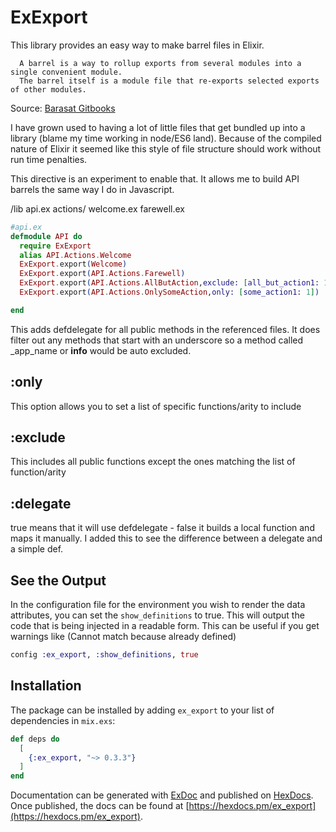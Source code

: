 # ExExport

 This library provides an easy way to make barrel files in Elixir.

      A barrel is a way to rollup exports from several modules into a single convenient module.
      The barrel itself is a module file that re-exports selected exports of other modules.
    
 Source: [Barasat Gitbooks](https://basarat.gitbook.io/typescript/main-1/barrel)

I have grown used to having a lot of little files that get bundled up into a library (blame my time working
in node/ES6 land).  Because of the compiled nature of Elixir it seemed like this style of file structure
should work without run time penalties.  

This directive is an experiment to enable that. It allows me to build API barrels the same way I do in
Javascript.

/lib
   api.ex
   actions/
       welcome.ex
       farewell.ex
       
       
```elixir
#api.ex
defmodule API do
  require ExExport
  alias API.Actions.Welcome
  ExExport.export(Welcome)
  ExExport.export(API.Actions.Farewell)
  ExExport.export(API.Actions.AllButAction,exclude: [all_but_action1: 1])
  ExExport.export(API.Actions.OnlySomeAction,only: [some_action1: 1])

end      
```

This adds defdelegate for all public methods in the referenced files. It does filter out
any methods that start with an underscore so a method called _app_name or __info__  would be auto excluded.

## :only
This option allows you to set a list of specific functions/arity to include

## :exclude
This includes all public functions except the ones matching the list of function/arity

## :delegate
true means that it will use defdelegate - false it builds a local function and maps it manually.
I added this to see the difference between a delegate and a simple def. 

## See the Output
In the configuration file for the environment you wish to render the
data attributes, you can set the `show_definitions`  to true. This
will output the code that is being injected in a readable form. This can be useful
if you get warnings like (Cannot match because already defined)

```elixir
config :ex_export, :show_definitions, true
  ```


## Installation

The package can be installed by adding `ex_export` to your list of dependencies in `mix.exs`:

```elixir
def deps do
  [
    {:ex_export, "~> 0.3.3"}
  ]
end
```

Documentation can be generated with [ExDoc](https://github.com/elixir-lang/ex_doc)
and published on [HexDocs](https://hexdocs.pm). Once published, the docs can
be found at [https://hexdocs.pm/ex_export](https://hexdocs.pm/ex_export).


